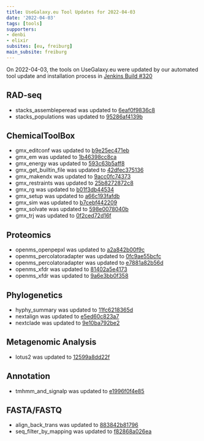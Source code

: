 ```yaml
---
title: UseGalaxy.eu Tool Updates for 2022-04-03
date: '2022-04-03'
tags: [tools]
supporters:
- denbi
- elixir
subsites: [eu, freiburg]
main_subsite: freiburg
---
```


On 2022-04-03, the tools on UseGalaxy.eu were updated by our automated tool update and installation process in [Jenkins Build #320](https://build.galaxyproject.eu/job/usegalaxy-eu/job/install-tools/#320/)


## RAD-seq

- stacks_assembleperead was updated to [6eaf0f9836c8](https://toolshed.g2.bx.psu.edu/view/iuc/stacks_assembleperead/6eaf0f9836c8)
- stacks_populations was updated to [95286af4139b](https://toolshed.g2.bx.psu.edu/view/iuc/stacks_populations/95286af4139b)

## ChemicalToolBox

- gmx_editconf was updated to [b9e25ec471eb](https://toolshed.g2.bx.psu.edu/view/chemteam/gmx_editconf/b9e25ec471eb)
- gmx_em was updated to [1b46398cc8ca](https://toolshed.g2.bx.psu.edu/view/chemteam/gmx_em/1b46398cc8ca)
- gmx_energy was updated to [593c63b5aff8](https://toolshed.g2.bx.psu.edu/view/chemteam/gmx_energy/593c63b5aff8)
- gmx_get_builtin_file was updated to [42dfec375136](https://toolshed.g2.bx.psu.edu/view/chemteam/gmx_get_builtin_file/42dfec375136)
- gmx_makendx was updated to [9acc0fc74373](https://toolshed.g2.bx.psu.edu/view/chemteam/gmx_makendx/9acc0fc74373)
- gmx_restraints was updated to [25b8272872c8](https://toolshed.g2.bx.psu.edu/view/chemteam/gmx_restraints/25b8272872c8)
- gmx_rg was updated to [b01f3db44534](https://toolshed.g2.bx.psu.edu/view/chemteam/gmx_rg/b01f3db44534)
- gmx_setup was updated to [a66c193fafdb](https://toolshed.g2.bx.psu.edu/view/chemteam/gmx_setup/a66c193fafdb)
- gmx_sim was updated to [b7cebf442209](https://toolshed.g2.bx.psu.edu/view/chemteam/gmx_sim/b7cebf442209)
- gmx_solvate was updated to [598e0078040b](https://toolshed.g2.bx.psu.edu/view/chemteam/gmx_solvate/598e0078040b)
- gmx_trj was updated to [0f2ced72d16f](https://toolshed.g2.bx.psu.edu/view/chemteam/gmx_trj/0f2ced72d16f)

## Proteomics

- openms_openpepxl was updated to [a2a842b00f9c](https://toolshed.g2.bx.psu.edu/view/galaxyp/openms_openpepxl/a2a842b00f9c)
- openms_percolatoradapter was updated to [0fc9ae55bcfc](https://toolshed.g2.bx.psu.edu/view/galaxyp/openms_percolatoradapter/0fc9ae55bcfc)
- openms_percolatoradapter was updated to [e7881a82b56d](https://toolshed.g2.bx.psu.edu/view/galaxyp/openms_percolatoradapter/e7881a82b56d)
- openms_xfdr was updated to [81402a5e4173](https://toolshed.g2.bx.psu.edu/view/galaxyp/openms_xfdr/81402a5e4173)
- openms_xfdr was updated to [9a6e3bb0f358](https://toolshed.g2.bx.psu.edu/view/galaxyp/openms_xfdr/9a6e3bb0f358)

## Phylogenetics

- hyphy_summary was updated to [11fc6218365d](https://toolshed.g2.bx.psu.edu/view/iuc/hyphy_summary/11fc6218365d)
- nextalign was updated to [e5ed60c823a7](https://toolshed.g2.bx.psu.edu/view/iuc/nextalign/e5ed60c823a7)
- nextclade was updated to [9e10ba792be2](https://toolshed.g2.bx.psu.edu/view/iuc/nextclade/9e10ba792be2)

## Metagenomic Analysis

- lotus2 was updated to [12599a8dd22f](https://toolshed.g2.bx.psu.edu/view/earlhaminst/lotus2/12599a8dd22f)

## Annotation

- tmhmm_and_signalp was updated to [e1996f0f4e85](https://toolshed.g2.bx.psu.edu/view/peterjc/tmhmm_and_signalp/e1996f0f4e85)

## FASTA/FASTQ

- align_back_trans was updated to [883842b81796](https://toolshed.g2.bx.psu.edu/view/peterjc/align_back_trans/883842b81796)
- seq_filter_by_mapping was updated to [f82868a026ea](https://toolshed.g2.bx.psu.edu/view/peterjc/seq_filter_by_mapping/f82868a026ea)


